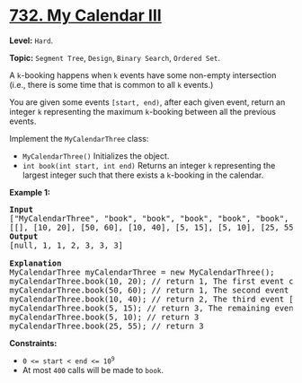 # [732. My Calendar III](https://leetcode.com/problems/my-calendar-iii/)

**Level:** `Hard`.

**Topic:** `Segment Tree`, `Design`, `Binary Search`, `Ordered Set`.

A <code>k</code>-booking happens when <code>k</code> events have some non-empty intersection (i.e., there is some time that is common to all <code>k</code> events.)

You are given some events <code>[start, end)</code>, after each given event, return an integer <code>k</code> representing the maximum <code>k</code>-booking between all the previous events.

Implement the <code>MyCalendarThree</code> class:

<ul>
 <li><code>MyCalendarThree()</code> Initializes the object.</li>
 <li><code>int book(int start, int end)</code> Returns an integer <code>k</code> representing the largest integer such that there exists a <code>k</code>-booking in the calendar.</li>
</ul>

<strong>Example 1:</strong>

<pre><strong>Input</strong>
["MyCalendarThree", "book", "book", "book", "book", "book", "book"]
[[], [10, 20], [50, 60], [10, 40], [5, 15], [5, 10], [25, 55]]
<strong>Output</strong>
[null, 1, 1, 2, 3, 3, 3]

<strong>Explanation</strong>
MyCalendarThree myCalendarThree = new MyCalendarThree();
myCalendarThree.book(10, 20); // return 1, The first event can be booked and is disjoint, so the maximum k-booking is a 1-booking.
myCalendarThree.book(50, 60); // return 1, The second event can be booked and is disjoint, so the maximum k-booking is a 1-booking.
myCalendarThree.book(10, 40); // return 2, The third event [10, 40) intersects the first event, and the maximum k-booking is a 2-booking.
myCalendarThree.book(5, 15); // return 3, The remaining events cause the maximum K-booking to be only a 3-booking.
myCalendarThree.book(5, 10); // return 3
myCalendarThree.book(25, 55); // return 3
</pre>

<strong>Constraints:</strong>

<ul>
 <li><code>0 &lt;= start &lt; end &lt;= 10<sup>9</sup></code></li>
 <li>At most <code>400</code> calls will be made to <code>book</code>.</li>
</ul>
